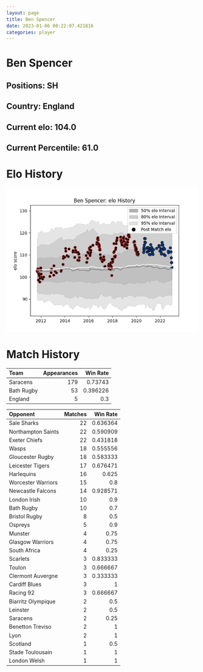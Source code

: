 ```yaml
---  
layout: page  
title: Ben Spencer  
date: 2023-01-06 00:22:07.421816  
categories: player  
---
```

# Ben Spencer

## Positions: SH

## Country: England

## Current elo: 104.0

## Current Percentile: 61.0

# Elo History


![elo history](history_BenSpencer.png)
# Match History


| Team       |   Appearances |   Win Rate |
|:-----------|--------------:|-----------:|
| Saracens   |           179 |   0.73743  |
| Bath Rugby |            53 |   0.396226 |
| England    |             5 |   0.3      |

| Opponent           |   Matches |   Win Rate |
|:-------------------|----------:|-----------:|
| Sale Sharks        |        22 |   0.636364 |
| Northampton Saints |        22 |   0.590909 |
| Exeter Chiefs      |        22 |   0.431818 |
| Wasps              |        18 |   0.555556 |
| Gloucester Rugby   |        18 |   0.583333 |
| Leicester Tigers   |        17 |   0.676471 |
| Harlequins         |        16 |   0.625    |
| Worcester Warriors |        15 |   0.8      |
| Newcastle Falcons  |        14 |   0.928571 |
| London Irish       |        10 |   0.9      |
| Bath Rugby         |        10 |   0.7      |
| Bristol Rugby      |         8 |   0.5      |
| Ospreys            |         5 |   0.9      |
| Munster            |         4 |   0.75     |
| Glasgow Warriors   |         4 |   0.75     |
| South Africa       |         4 |   0.25     |
| Scarlets           |         3 |   0.833333 |
| Toulon             |         3 |   0.666667 |
| Clermont Auvergne  |         3 |   0.333333 |
| Cardiff Blues      |         3 |   1        |
| Racing 92          |         3 |   0.666667 |
| Biarritz Olympique |         2 |   0.5      |
| Leinster           |         2 |   0.5      |
| Saracens           |         2 |   0.25     |
| Benetton Treviso   |         2 |   1        |
| Lyon               |         2 |   1        |
| Scotland           |         1 |   0.5      |
| Stade Toulousain   |         1 |   1        |
| London Welsh       |         1 |   1        |